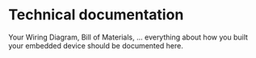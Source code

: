 # Technical documentation

Your Wiring Diagram, Bill of Materials, ... everything about how you built your embedded device should be documented here.